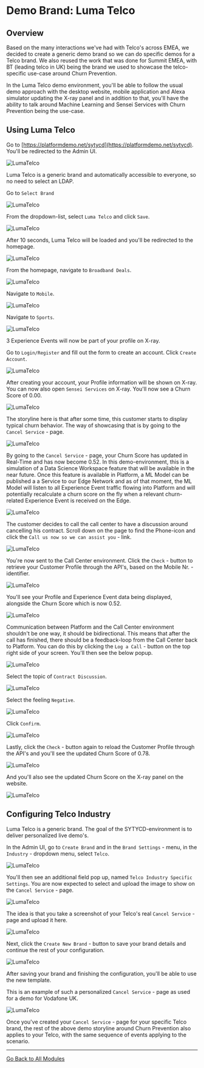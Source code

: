 # Demo Brand: Luma Telco 

## Overview

Based on the many interactions we've had with Telco's across EMEA, we decided to create a generic demo brand so we can do specific demos for a Telco brand.
We also reused the work that was done for Summit EMEA, with BT (leading telco in UK) being the brand we used to showcase the telco-specific use-case around Churn Prevention.

In the Luma Telco demo environment, you'll be able to follow the usual demo approach with the desktop website, mobile application and Alexa simulator updating the X-ray panel and in addition to that, you'll have the ability to talk around Machine Learning and Sensei Services with Churn Prevention being the use-case.

## Using Luma Telco

Go to [https://platformdemo.net/sytycd](https://platformdemo.net/sytycd). You'll be redirected to the Admin UI.

![LumaTelco](./telcoimages/1.png)

Luma Telco is a generic brand and automatically accessible to everyone, so no need to select an LDAP.

Go to ``Select Brand``

![LumaTelco](./telcoimages/2.png)

From the dropdown-list, select ``Luma Telco`` and click ``Save``.

![LumaTelco](./telcoimages/3.png)

After 10 seconds, Luma Telco will be loaded and you'll be redirected to the homepage.

![LumaTelco](./telcoimages/4.png)

From the homepage, navigate to ``Broadband Deals``.

![LumaTelco](./telcoimages/5.png)

Navigate to ``Mobile``.

![LumaTelco](./telcoimages/6.png)

Navigate to ``Sports``.

![LumaTelco](./telcoimages/7.png)

3 Experience Events will now be part of your profile on X-ray.

Go to ``Login/Register`` and fill out the form to create an account. Click ``Create Account``.

![LumaTelco](./telcoimages/8.png)

After creating your account, your Profile information will be shown on X-ray. You can now also open ``Sensei Services`` on X-ray. You'll now see a Churn Score of 0.00.

![LumaTelco](./telcoimages/9.png)

The storyline here is that after some time, this customer starts to display typical churn behavior. The way of showcasing that is by going to the ``Cancel Service`` - page.

![LumaTelco](./telcoimages/10.png)

By going to the ``Cancel Service`` - page, your Churn Score has updated in Real-Time and has now become 0.52. In this demo-environment, this is a simulation of a Data Science Workspace feature that will be available in the near future. Once this feature is available in Platform, a ML Model can be published a a Service to our Edge Network and as of that moment, the ML Model will listen to all Experience Event traffic flowing into Platform and will potentially recalculate a churn score on the fly when a relevant churn-related Experience Event is received on the Edge.

![LumaTelco](./telcoimages/12.png)

The customer decides to call the call center to have a discussion around cancelling his contract. Scroll down on the page to find the Phone-icon and click the ``Call us now so we can assist you`` - link.

![LumaTelco](./telcoimages/11.png)

You're now sent to the Call Center environment. Click the ``Check`` - button to retrieve your Customer Profile through the API's, based on the Mobile Nr. - identifier.

![LumaTelco](./telcoimages/13.png)

You'll see your Profile and Experience Event data being displayed, alongside the Churn Score which is now 0.52.

![LumaTelco](./telcoimages/14.png)

Communication between Platform and the Call Center environment shouldn't be one way, it should be bidirectional. This means that after the call has finished, there should be a feedback-loop from the Call Center back to Platform. You can do this by clicking the ``Log a Call`` - button on the top right side of your screen. You'll then see the below popup.

![LumaTelco](./telcoimages/15.png)

Select the topic of ``Contract Discussion``.

![LumaTelco](./telcoimages/16.png)

Select the feeling ``Negative``.

![LumaTelco](./telcoimages/17.png)

Click ``Confirm``.

![LumaTelco](./telcoimages/18.png)

Lastly, click the ``Check`` - button again to reload the Customer Profile through the API's and you'll see the updated Churn Score of 0.78.

![LumaTelco](./telcoimages/19.png)

And you'll also see the updated Churn Score on the X-ray panel on the website.

![LumaTelco](./telcoimages/20.png)

## Configuring Telco Industry

Luma Telco is a generic brand. The goal of the SYTYCD-environment is to deliver personalized live demo's.

In the Admin UI, go to ``Create Brand`` and in the ``Brand Settings`` - menu, in the ``Industry`` - dropdown menu, select ``Telco``.

![LumaTelco](./telcoimages/21.png)

You'll then see an additional field pop up, named ``Telco Industry Specific Settings``.
You are now expected to select and upload the image to show on the ``Cancel Service`` - page. 

![LumaTelco](./telcoimages/22.png)

The idea is that you take a screenshot of your Telco's real ``Cancel Service`` - page and upload it here.

![LumaTelco](./telcoimages/23.png)

Next, click the ``Create New Brand`` - button to save your brand details and continue the rest of your configuration.

![LumaTelco](./telcoimages/24.png)

After saving your brand and finishing the configuration, you'll be able to use the new template.

This is an example of such a personalized ``Cancel Service`` - page as used for a demo for Vodafone UK.

![LumaTelco](./telcoimages/25.png)

Once you've created your ``Cancel Service`` - page for your specific Telco brand, the rest of the above demo storyline around Churn Prevention also applies to your Telco, with the same sequence of events applying to the scenario.


---

[Go Back to All Modules](../README.md)

